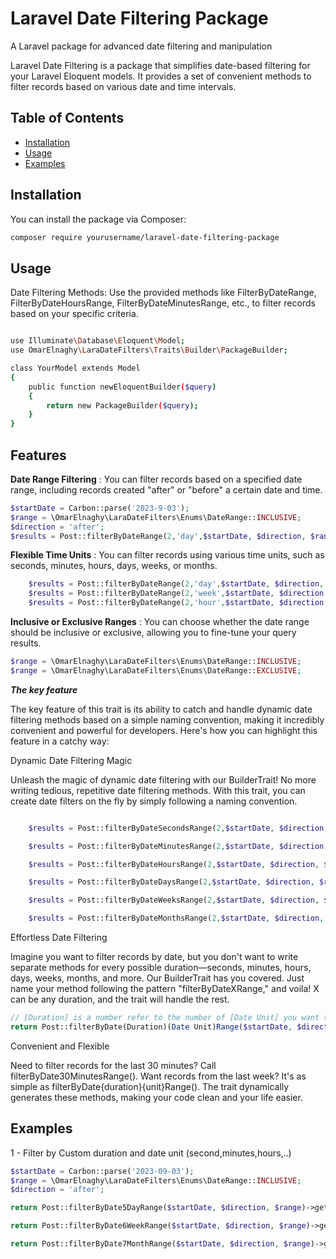 # Laravel Date Filtering Package

A Laravel package for advanced date filtering and manipulation

Laravel Date Filtering is a package that simplifies date-based filtering for your Laravel Eloquent models. It provides a
set of convenient methods to filter records based on various date and time intervals.

## Table of Contents

- [Installation](#installation)
- [Usage](#usage)
- [Examples](#examples)
  

## Installation

You can install the package via Composer:

```bash
composer require yourusername/laravel-date-filtering-package
```

## Usage

Date Filtering Methods: Use the provided methods like FilterByDateRange, FilterByDateHoursRange,
FilterByDateMinutesRange, etc., to filter records based on your specific criteria.

```bash

use Illuminate\Database\Eloquent\Model;
use OmarElnaghy\LaraDateFilters\Traits\Builder\PackageBuilder;

class YourModel extends Model
{
    public function newEloquentBuilder($query)
    {
        return new PackageBuilder($query);
    }
}
```

## Features

**Date Range Filtering** : You can filter records based on a specified date range, including records created "after"
or "before" a certain date and time.
                                                                                              
 ```php
$startDate = Carbon::parse('2023-9-03');
$range = \OmarElnaghy\LaraDateFilters\Enums\DateRange::INCLUSIVE;
$direction = 'after';                                                                                     
$results = Post::filterByDateRange(2,'day',$startDate, $direction, $range)->get();           
 ```                                                                                         
                                                                                             
**Flexible Time Units** : You can filter records using various time units, such as seconds, minutes, hours, days, weeks,
or months.
                                                                                                   
```php
    $results = Post::filterByDateRange(2,'day',$startDate, $direction, $range)->get();      
    $results = Post::filterByDateRange(2,'week',$startDate, $direction, $range)->get();      
    $results = Post::filterByDateRange(2,'hour',$startDate, $direction, $range)->get();      
```                                                                                         
                                                                                            
**Inclusive or Exclusive Ranges** : You can choose whether the date range should be inclusive or exclusive, allowing you
to fine-tune your query results.

```php
$range = \OmarElnaghy\LaraDateFilters\Enums\DateRange::INCLUSIVE;
$range = \OmarElnaghy\LaraDateFilters\Enums\DateRange::EXCLUSIVE;
```

***The key feature***

The key feature of this trait is its ability to catch and handle dynamic date filtering methods based on a simple naming
convention, making it incredibly convenient and powerful for developers. Here's how you can highlight this feature in a
catchy way:

Dynamic Date Filtering Magic

Unleash the magic of dynamic date filtering with our BuilderTrait! No more writing tedious, repetitive date filtering
methods. With this trait, you can create date filters on the fly by simply following a naming convention.


```php

    $results = Post::filterByDateSecondsRange(2,$startDate, $direction, $range)->get();

    $results = Post::filterByDateMinutesRange(2,$startDate, $direction, $range)->get();

    $results = Post::filterByDateHoursRange(2,$startDate, $direction, $range)->get();

    $results = Post::filterByDateDaysRange(2,$startDate, $direction, $range)->get();

    $results = Post::filterByDateWeeksRange(2,$startDate, $direction, $range)->get();

    $results = Post::filterByDateMonthsRange(2,$startDate, $direction, $range)->get();

```

Effortless Date Filtering

Imagine you want to filter records by date, but you don't want to write separate methods for every possible
duration—seconds, minutes, hours, days, weeks, months, and more. Our BuilderTrait has you covered. Just name your method
following the pattern "filterByDateXRange," and voila! X can be any duration, and the trait will handle the rest.
     
```php
// [Duration] is a number refer to the number of [Date Unit] you want to search in          
return Post::filterByDate(Duration)(Date Unit)Range($startDate, $direction, $range)->get();
```

Convenient and Flexible

Need to filter records for the last 30 minutes? Call filterByDate30MinutesRange(). Want records from the last week? It's
as simple as filterByDate{duration}{unit}Range(). The trait dynamically generates these methods, making your code clean and your
life easier.

## Examples

1 - Filter by Custom duration and date unit (second,minutes,hours,..)

```php
$startDate = Carbon::parse('2023-09-03');
$range = \OmarElnaghy\LaraDateFilters\Enums\DateRange::INCLUSIVE;
$direction = 'after';

return Post::filterByDate5DayRange($startDate, $direction, $range)->get();

return Post::filterByDate6WeekRange($startDate, $direction, $range)->get();

return Post::filterByDate7MonthRange($startDate, $direction, $range)->get();
```

